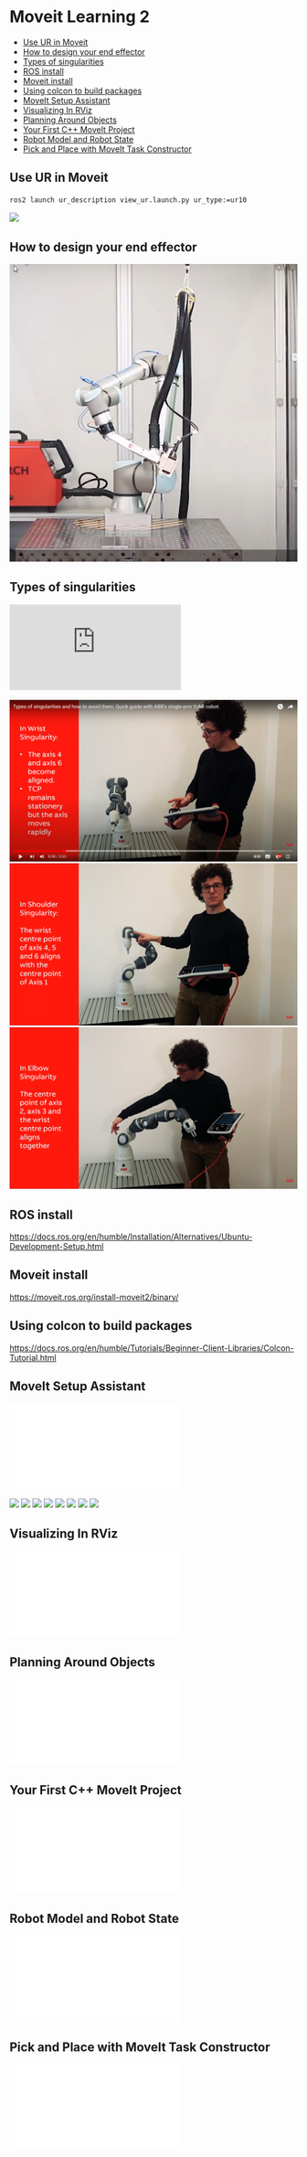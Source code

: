 # Moveit Learning 2

- [Use UR in Moveit](#use-ur-in-moveit)
- [How to design your end effector](#how-to-design-your-end-effector)
- [Types of singularities](#types-of-singularities)
- [ROS install](#ros-install)
- [Moveit install](#moveit-install)
- [Using colcon to build packages](#using-colcon-to-build-packages)
- [MoveIt Setup Assistant](#moveit-setup-assistant)
- [Visualizing In RViz](#visualizing-in-rviz)
- [Planning Around Objects](#planning-around-objects)
- [Your First C++ MoveIt Project](#your-first-c-moveit-project)
- [Robot Model and Robot State](#robot-model-and-robot-state)
- [Pick and Place with MoveIt Task Constructor](#pick-and-place-with-moveit-task-constructor)




## Use UR in Moveit

```bash
ros2 launch ur_description view_ur.launch.py ur_type:=ur10
```
![](34_MoveitLearning_2\2023-05-05-21-13-39-06.gif)

## How to design your end effector

![](34_MoveitLearning_2/34_MoveitLearning_2_2023-05-20-14-19-13.png)

## Types of singularities

<iframe id="iframe" src="https://www.youtube.com/embed/L7J_9OSxGvA" title="YouTube video player" frameborder="0" allow="accelerometer; autoplay; clipboard-write; encrypted-media; gyroscope; picture-in-picture" allowfullscreen></iframe>

![](34_MoveitLearning_2/34_MoveitLearning_2_2023-05-18-15-25-07.png)
![](34_MoveitLearning_2/34_MoveitLearning_2_2023-05-18-15-25-32.png)
![](34_MoveitLearning_2/34_MoveitLearning_2_2023-05-18-15-26-14.png)

## ROS install

https://docs.ros.org/en/humble/Installation/Alternatives/Ubuntu-Development-Setup.html

## Moveit install

https://moveit.ros.org/install-moveit2/binary/

## Using colcon to build packages

https://docs.ros.org/en/humble/Tutorials/Beginner-Client-Libraries/Colcon-Tutorial.html

## MoveIt Setup Assistant

<iframe id="iframe" src="moveit.picknik.ai-MoveIt Setup Assistant.pdf#view=fitH" title="PDF loader" frameborder="0" allowfullscreen></iframe>

![](34_MoveitLearning_2/34_MoveitLearning_2_2023-05-21-17-19-36.png)
![](34_MoveitLearning_2/34_MoveitLearning_2_2023-05-21-17-22-54.png)
![](34_MoveitLearning_2/34_MoveitLearning_2_2023-05-21-17-22-05.png)
![](34_MoveitLearning_2/34_MoveitLearning_2_2023-05-21-17-42-40.png)
![](34_MoveitLearning_2/34_MoveitLearning_2_2023-05-21-17-43-33.png)
![](34_MoveitLearning_2/34_MoveitLearning_2_2023-05-21-17-44-28.png)
![](34_MoveitLearning_2/34_MoveitLearning_2_2023-05-21-17-46-15.png)
![](34_MoveitLearning_2/34_MoveitLearning_2_2023-05-21-17-46-29.png)

## Visualizing In RViz

<iframe id="iframe" src="moveit.picknik.ai-Visualizing In RViz.pdf#view=fitH" title="PDF loader" frameborder="0" allowfullscreen></iframe>

## Planning Around Objects

<iframe id="iframe" src="moveit.picknik.ai-Planning Around Objects.pdf#view=fitH" title="PDF loader" frameborder="0" allowfullscreen></iframe>

## Your First C++ MoveIt Project

<iframe id="iframe" src="moveit.picknik.ai-Your First C MoveIt Project.pdf#view=fitH" title="PDF loader" frameborder="0" allowfullscreen></iframe>

## Robot Model and Robot State

<iframe id="iframe" src="moveit.picknik.ai-Robot Model and Robot State.pdf#view=fitH" title="PDF loader" frameborder="0" allowfullscreen></iframe>

## Pick and Place with MoveIt Task Constructor

<iframe id="iframe" src="moveit.picknik.ai-Pick and Place with MoveIt Task Constructor.pdf#view=fitH" title="PDF loader" frameborder="0" allowfullscreen></iframe>
